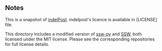 ## Notes

This is a snapshot of [indelPost](https://github.com/stjude/indelPost/tree/643411cbc0592c7d5782c66abe620c6762f4dda1).
indelpost's licence is available in [LICENSE] file.

This directory includes a modified version of [ssw-py](https://github.com/Wyss/ssw-py/tree/0f190b1d98153c36b7f2cea28a12f93e91e8f3b4)
and [SSW](https://github.com/mengyao/Complete-Striped-Smith-Waterman-Library/tree/88e5664176c9747f4d220641db24d1e4cf5f5c59),
both licensed under the MIT license. Please see the corresponding repositories for full license details.
